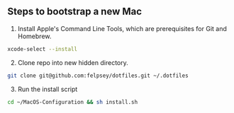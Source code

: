 ## Steps to bootstrap a new Mac

1. Install Apple's Command Line Tools, which are prerequisites for Git and Homebrew.

```zsh
xcode-select --install
```


2. Clone repo into new hidden directory.

```zsh
git clone git@github.com:felpsey/dotfiles.git ~/.dotfiles
```


3. Run the install script

```zsh
cd ~/MacOS-Configuration && sh install.sh
```
